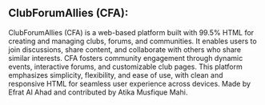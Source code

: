 ## ClubForumAllies (CFA): 
ClubForumAllies (CFA) is a web-based platform built with 99.5% HTML for creating and managing clubs, forums, and communities. It enables users to join discussions, share content, and collaborate with others who share similar interests. CFA fosters community engagement through dynamic events, interactive forums, and customizable club pages. This platform emphasizes simplicity, flexibility, and ease of use, with clean and responsive HTML for seamless user experience across devices. Made by Efrat Al Ahad and contributed by Atika Musfique Mahi.
